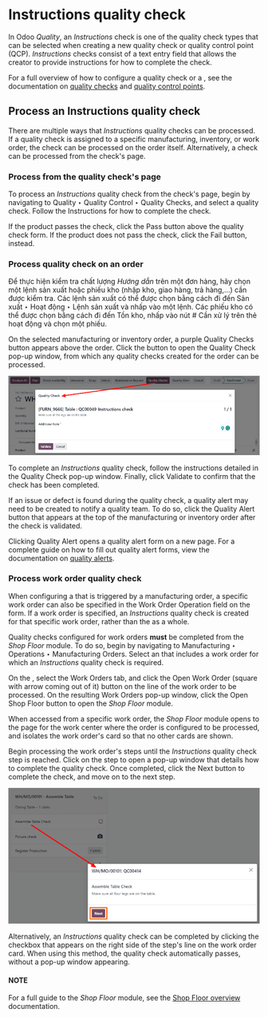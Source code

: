 # Instructions quality check

In Odoo *Quality*, an *Instructions* check is one of the quality check types that can be selected
when creating a new quality check or quality control point (QCP). *Instructions* checks consist of a
text entry field that allows the creator to provide instructions for how to complete the check.

For a full overview of how to configure a quality check or a , see the documentation on
[quality checks](../quality_management/quality_checks.md#quality-quality-management-quality-checks) and [quality control points](../quality_management/quality_control_points.md#quality-quality-management-quality-control-points).

## Process an Instructions quality check

There are multiple ways that *Instructions* quality checks can be processed. If a quality check is
assigned to a specific manufacturing, inventory, or work order, the check can be processed on the
order itself. Alternatively, a check can be processed from the check's page.

### Process from the quality check's page

To process an *Instructions* quality check from the check's page, begin by navigating to
Quality ‣ Quality Control ‣ Quality Checks, and select a quality check. Follow
the Instructions for how to complete the check.

If the product passes the check, click the Pass button above the quality check form. If
the product does not pass the check, click the Fail button, instead.

### Process quality check on an order

Để thực hiện kiểm tra chất lượng *Hướng dẫn* trên một đơn hàng, hãy chọn một lệnh sản xuất hoặc phiếu kho (nhập kho, giao hàng, trả hàng,...) cần được kiểm tra. Các lệnh sản xuất có thể được chọn bằng cách đi đến Sản xuất ‣ Hoạt động ‣ Lệnh sản xuất và nhấp vào một lệnh. Các phiếu kho có thể được chọn bằng cách đi đến Tồn kho, nhấp vào nút # Cần xử lý trên thẻ hoạt động và chọn một phiếu.

On the selected manufacturing or inventory order, a purple Quality Checks button appears
above the order. Click the button to open the Quality Check pop-up window, from which
any quality checks created for the order can be processed.

![The Quality Check pop-up window on a manufacturing or inventory order.](instructions_check/quality-check-pop-up.png)

To complete an *Instructions* quality check, follow the instructions detailed in the
Quality Check pop-up window. Finally, click Validate to confirm that the
check has been completed.

If an issue or defect is found during the quality check, a quality alert may need to be created to
notify a quality team. To do so, click the Quality Alert button that appears at the top
of the manufacturing or inventory order after the check is validated.

Clicking Quality Alert opens a quality alert form on a new page. For a complete guide on
how to fill out quality alert forms, view the documentation on [quality alerts](../quality_management/quality_alerts.md#quality-quality-management-quality-alerts).

### Process work order quality check

When configuring a  that is triggered by a manufacturing order, a specific work order can also
be specified in the Work Order Operation field on the  form. If a work order is
specified, an *Instructions* quality check is created for that specific work order, rather than the
 as a whole.

Quality checks configured for work orders **must** be completed from the *Shop Floor* module. To do
so, begin by navigating to Manufacturing ‣ Operations ‣ Manufacturing Orders.
Select an  that includes a work order for which an *Instructions* quality check is required.

On the , select the Work Orders tab, and click the Open Work Order
(square with arrow coming out of it) button on the line of the work order to be processed. On the
resulting Work Orders pop-up window, click the Open Shop Floor button to
open the *Shop Floor* module.

When accessed from a specific work order, the *Shop Floor* module opens to the page for the work
center where the order is configured to be processed, and isolates the work order's card so that no
other cards are shown.

Begin processing the work order's steps until the *Instructions* quality check step is reached.
Click on the step to open a pop-up window that details how to complete the quality check. Once
completed, click the Next button to complete the check, and move on to the next step.

![An Instruction check as it appears in the Shop Floor module.](instructions_check/instructions-check-shop-floor.png)

Alternatively, an *Instructions* quality check can be completed by clicking the checkbox that
appears on the right side of the step's line on the work order card. When using this method, the
quality check automatically passes, without a pop-up window appearing.

#### NOTE
For a full guide to the *Shop Floor* module, see the [Shop Floor overview](../../manufacturing/shop_floor/shop_floor_overview.md#manufacturing-shop-floor-shop-floor-overview) documentation.
